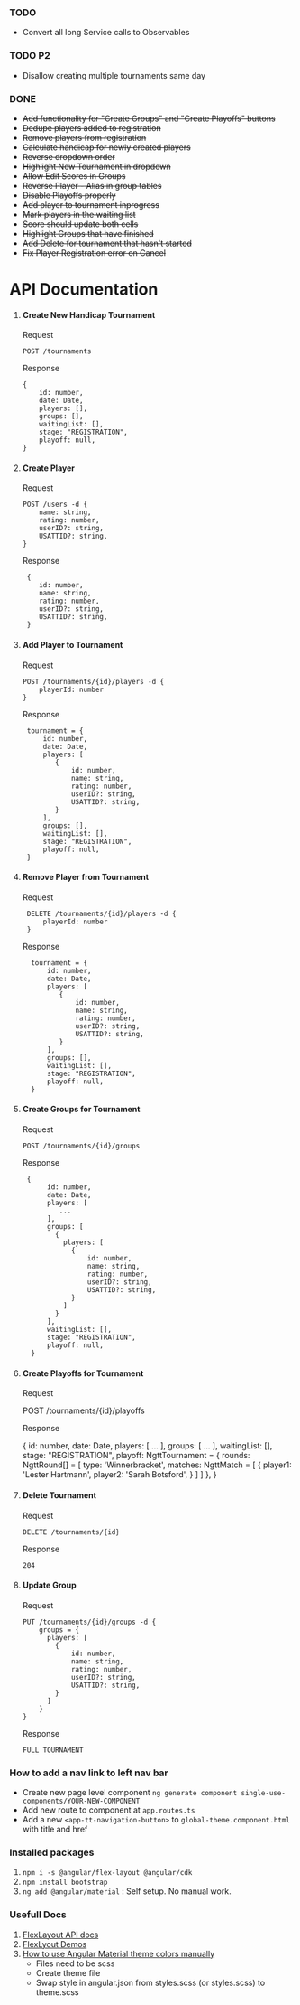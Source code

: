 ### TODO

- Convert all long Service calls to Observables

### TODO P2

- Disallow creating multiple tournaments same day

### DONE

- ~~Add functionality for "Create Groups" and "Create Playoffs" buttons~~
- ~~Dedupe players added to registration~~
- ~~Remove players from registration~~
- ~~Calculate handicap for newly created players~~
- ~~Reverse dropdown order~~
- ~~Highlight New Tournament in dropdown~~
- ~~Allow Edit Scores in Groups~~
- ~~Reverse Player - Alias in group tables~~
- ~~Disable Playoffs properly~~
- ~~Add player to tournament inprogress~~
- ~~Mark players in the waiting list~~
- ~~Score should update both cells~~
- ~~Highlight Groups that have finished~~
- ~~Add Delete for tournament that hasn't started~~
- ~~Fix Player Registration error on Cancel~~

# API Documentation

1.  #### Create New Handicap Tournament

    Request

        POST /tournaments

    Response

        {
            id: number,
            date: Date,
            players: [],
            groups: [],
            waitingList: [],
            stage: "REGISTRATION",
            playoff: null,
        }

1.  #### Create Player

    Request

        POST /users -d {
            name: string,
            rating: number,
            userID?: string,
            USATTID?: string,
        }

    Response

         {
            id: number,
            name: string,
            rating: number,
            userID?: string,
            USATTID?: string,
         }

1.  #### Add Player to Tournament

    Request

        POST /tournaments/{id}/players -d {
            playerId: number
        }

    Response

         tournament = {
             id: number,
             date: Date,
             players: [
                {
                    id: number,
                    name: string,
                    rating: number,
                    userID?: string,
                    USATTID?: string,
                }
             ],
             groups: [],
             waitingList: [],
             stage: "REGISTRATION",
             playoff: null,
         }

1.  #### Remove Player from Tournament

    Request

         DELETE /tournaments/{id}/players -d {
             playerId: number
         }

    Response

          tournament = {
              id: number,
              date: Date,
              players: [
                 {
                     id: number,
                     name: string,
                     rating: number,
                     userID?: string,
                     USATTID?: string,
                 }
              ],
              groups: [],
              waitingList: [],
              stage: "REGISTRATION",
              playoff: null,
          }

1.  #### Create Groups for Tournament

    Request

        POST /tournaments/{id}/groups

    Response

         {
              id: number,
              date: Date,
              players: [
                 ...
              ],
              groups: [
                {
                  players: [
                    {
                        id: number,
                        name: string,
                        rating: number,
                        userID?: string,
                        USATTID?: string,
                    }
                  ]
                }
              ],
              waitingList: [],
              stage: "REGISTRATION",
              playoff: null,
          }

1.  #### Create Playoffs for Tournament

    Request

    POST /tournaments/{id}/playoffs

    Response

    {
    id: number,
    date: Date,
    players: [
    ...
    ],
    groups: [
    ...
    ],
    waitingList: [],
    stage: "REGISTRATION",
    playoff: NgttTournament = {
    rounds: NgttRound[] = [
    type: 'Winnerbracket',
    matches: NgttMatch = [
    {
    player1: 'Lester Hartmann',
    player2: 'Sarah Botsford',
    }
    ]
    ]
    },
    }

1.  #### Delete Tournament

    Request

        DELETE /tournaments/{id}

    Response

        204

1.  #### Update Group

    Request

        PUT /tournaments/{id}/groups -d {
            groups = {
              players: [
                {
                    id: number,
                    name: string,
                    rating: number,
                    userID?: string,
                    USATTID?: string,
                }
              ]
            }
        }

    Response

        FULL TOURNAMENT

### How to add a nav link to left nav bar

- Create new page level component `ng generate component single-use-components/YOUR-NEW-COMPONENT`
- Add new route to component at `app.routes.ts`
- Add a new `<app-tt-navigation-button>` to `global-theme.component.html` with title and href

### Installed packages

1. `npm i -s @angular/flex-layout @angular/cdk`
2. `npm install bootstrap`
3. `ng add @angular/material` : Self setup. No manual work.

### Usefull Docs

1. [FlexLayout API docs][1]
2. [FlexLyout Demos][2]
3. [How to use Angular Material theme colors manually][3]
   - Files need to be scss
   - Create theme file
   - Swap style in angular.json from styles.scss (or styles.scss) to theme.scss

[1]: https://github.com/angular/flex-layout/wiki/Declarative-API-Overview
[2]: https://tburleson-layouts-demos.firebaseapp.com/#/docs
[3]: https://stackoverflow.com/a/46760925/4379762
